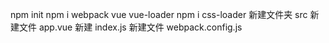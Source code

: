 npm init
npm i webpack vue vue-loader
npm i css-loader
新建文件夹 src 
    新建文件 app.vue
    新建 index.js
新建文件 webpack.config.js